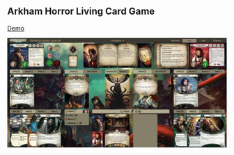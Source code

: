 ## Arkham Horror Living Card Game

[Demo](https://www.playarkham.world)

![preview](./preview/play.jpg "Logo Title Text 1")

